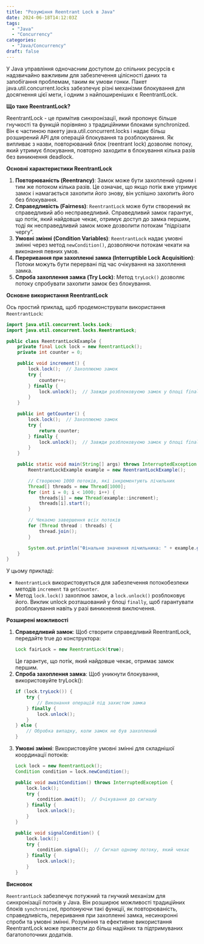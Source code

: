 ```yaml
---
title: "Розуміння Reentrant Lock в Java"
date: 2024-06-18T14:12:03Z
tags:
  - "Java"
  - "Concurrency"
categories:
  - "Java/Concurrency"
draft: false
---
```


У Java управління одночасним доступом до спільних ресурсів є надзвичайно важливим для забезпечення цілісності даних та запобігання проблемам, таким як умови гонки. Пакет java.util.concurrent.locks забезпечує різні механізми блокування для досягнення цієї мети, і одним з найпоширеніших є ReentrantLock.

**Що таке ReentrantLock?**

ReentrantLock - це примітив синхронізації, який пропонує більше гнучкості та функцій порівняно з традиційними блоками synchronized. Він є частиною пакету java.util.concurrent.locks і надає більш розширений API для операцій блокування та розблокування. Як випливає з назви, повторюваний блок (reentrant lock) дозволяє потоку, який утримує блокування, повторно заходити в блокування кілька разів без виникнення deadlock.

**Основні характеристики ReentrantLock**

1. **Повторюваність (Reentrancy)**: Замок може бути захоплений одним і тим же потоком кілька разів. Це означає, що якщо потік вже утримує замок і намагається захопити його знову, він успішно захопить його без блокування.
2. **Справедливість (Fairness)**: `ReentrantLock` може бути створений як справедливий або несправедливий. Справедливий замок гарантує, що потік, який найдовше чекає, отримує доступ до замка першим, тоді як несправедливий замок може дозволити потокам “підрізати чергу”.
3. **Умовні змінні (Condition Variables)**: `ReentrantLock` надає умовні змінні через метод `newCondition()`, дозволяючи потокам чекати на виконання певних умов.
4. **Переривання при захопленні замка (Interruptible Lock Acquisition)**: Потоки можуть бути перервані під час очікування на захоплення замка.
5. **Спроба захоплення замка (Try Lock)**: Метод `tryLock()` дозволяє потоку спробувати захопити замок без блокування.

**Основне використання ReentrantLock**

Ось простий приклад, щоб продемонструвати використання `ReentrantLock`:

```java
import java.util.concurrent.locks.Lock;
import java.util.concurrent.locks.ReentrantLock;

public class ReentrantLockExample {
    private final Lock lock = new ReentrantLock();
    private int counter = 0;

    public void increment() {
        lock.lock();  // Захоплюємо замок
        try {
            counter++;
        } finally {
            lock.unlock();  // Завжди розблоковуємо замок у блоці finally
        }
    }

    public int getCounter() {
        lock.lock();  // Захоплюємо замок
        try {
            return counter;
        } finally {
            lock.unlock();  // Завжди розблоковуємо замок у блоці finally
        }
    }

    public static void main(String[] args) throws InterruptedException {
        ReentrantLockExample example = new ReentrantLockExample();

        // Створюємо 1000 потоків, які інкрементують лічильник
        Thread[] threads = new Thread[1000];
        for (int i = 0; i < 1000; i++) {
            threads[i] = new Thread(example::increment);
            threads[i].start();
        }

        // Чекаємо завершення всіх потоків
        for (Thread thread : threads) {
            thread.join();
        }

        System.out.println("Фінальне значення лічильника: " + example.getCounter());
    }
}
```

У цьому прикладі:

- `ReentrantLock` використовується для забезпечення потокобезпеки методів `increment` та `getCounter`.
- Метод `lock.lock()` захоплює замок, а `lock.unlock()` розблоковує його. 
Виклик unlock розташований у блоці `finally`, щоб гарантувати розблокування навіть у разі виникнення виключення.

**Розширені можливості**

1. **Справедливий замок**: Щоб створити справедливий ReentrantLock, передайте true до конструктора:
    ```java 
    Lock fairLock = new ReentrantLock(true);
    ```
    Це гарантує, що потік, який найдовше чекає, отримає замок першим.
2. **Спроба захоплення замка**: Щоб уникнути блокування, використовуйте tryLock():
    ```java
    if (lock.tryLock()) {
        try {
            // Виконання операцій під захистом замка
        } finally {
            lock.unlock();
        }
    } else {
        // Обробка випадку, коли замок не був захоплений
    }
    ```
3. **Умовні змінні**: Використовуйте умовні змінні для складнішої координації потоків:
    ```java
    Lock lock = new ReentrantLock();
    Condition condition = lock.newCondition();
    
    public void awaitCondition() throws InterruptedException {
        lock.lock();
        try {
            condition.await();  // Очікування до сигналу
        } finally {
            lock.unlock();
        }
    }
    
    public void signalCondition() {
        lock.lock();
        try {
            condition.signal();  // Сигнал одному потоку, який чекає
        } finally {
            lock.unlock();
        }
    }
    ```

**Висновок**

`ReentrantLock` забезпечує потужний та гнучкий механізм для синхронізації потоків у Java. 
Він розширює можливості традиційних блоків `synchronized`, пропонуючи такі функції, як повторюваність, справедливість, переривання при захопленні замка, несинхронні спроби та умовні змінні. 
Розуміння та ефективне використання ReentrantLock може призвести до більш надійних та підтримуваних багатопоточних додатків.